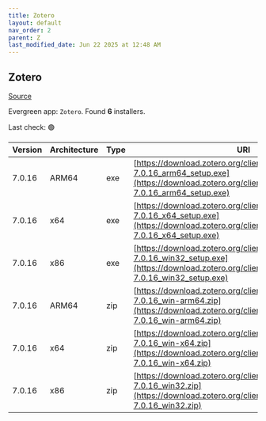 ```yaml
---
title: Zotero
layout: default
nav_order: 2
parent: Z
last_modified_date: Jun 22 2025 at 12:48 AM
---
```


## Zotero

[Source](https://www.zotero.org/)

Evergreen app: `Zotero`. Found **6** installers.

Last check: 🟢

| Version | Architecture | Type | URI                                                                                                                                                                |
| ------- | ------------ | ---- | ------------------------------------------------------------------------------------------------------------------------------------------------------------------ |
| 7.0.16  | ARM64        | exe  | [https://download.zotero.org/client/release/7.0.16/Zotero-7.0.16_arm64_setup.exe](https://download.zotero.org/client/release/7.0.16/Zotero-7.0.16_arm64_setup.exe) |
| 7.0.16  | x64          | exe  | [https://download.zotero.org/client/release/7.0.16/Zotero-7.0.16_x64_setup.exe](https://download.zotero.org/client/release/7.0.16/Zotero-7.0.16_x64_setup.exe)     |
| 7.0.16  | x86          | exe  | [https://download.zotero.org/client/release/7.0.16/Zotero-7.0.16_win32_setup.exe](https://download.zotero.org/client/release/7.0.16/Zotero-7.0.16_win32_setup.exe) |
| 7.0.16  | ARM64        | zip  | [https://download.zotero.org/client/release/7.0.16/Zotero-7.0.16_win-arm64.zip](https://download.zotero.org/client/release/7.0.16/Zotero-7.0.16_win-arm64.zip)     |
| 7.0.16  | x64          | zip  | [https://download.zotero.org/client/release/7.0.16/Zotero-7.0.16_win-x64.zip](https://download.zotero.org/client/release/7.0.16/Zotero-7.0.16_win-x64.zip)         |
| 7.0.16  | x86          | zip  | [https://download.zotero.org/client/release/7.0.16/Zotero-7.0.16_win32.zip](https://download.zotero.org/client/release/7.0.16/Zotero-7.0.16_win32.zip)             |
